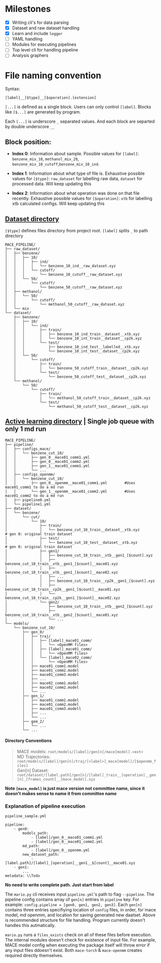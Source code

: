 # Milestones
- [x] Writing cli's for data parsing 
- [x] Dataset and raw dataset handling 
- [x] Learn and include `logger`
- [ ] YAML handling
- [ ] Modules for executing pipelines
- [ ] Top level cli for handling pipeline
- [ ] Analysis graphers

# File naming convention

Syntax: 
```
[label]__[$type]__[$operation].[extension]
```
`[...]` is defined as a single block. Users can only control `[label]`. Blocks like `[$...]` are generated by program.

Each `[...]` is underscore `_` separated values. And each block are separted by double underscore `__` 

## Block position:
 - **Index 0**: Information about sample. Possible values for `[label]`: `benzene_mix_10`, `methanol_mix_20`, `benzene_mix_10_cutoff`,`benzene_mix_10_ind`.

 - **Index 1**: Information about what type of file is. Exhaustive possible values for `[$type]`: `raw_dataset` for labelling raw data, `dataset` for processed data. Will keep updating this
 - **Index 2**: Information about what operation was done on that file recently. Exhaustive possible values for `[$operation]`: `xtb` for labelling xtb calculated configs. Will keep updating this


## [Dataset directory](https://tree.nathanfriend.com/?s=(%27options!(%27fancy!true~fullPath!false~TlingSlash!true~rootDot!false)~W(%27W%27MACE_PIPELINEG*qR-Fd7Y6-Z67K-4H7U*G8K-8H7GUmixG*RJFd_TnXBQ9*Fd_OXlabelledQjKJ4H9*4Hj-G8KJ8H9*8Hj%27)~version!%271%27)*%20%20-GU*3XBXcp2kV4Ubenzene6cutoff7XqBV8Umethanol9_Tn3-UO-BdatasetFZinG%5CnH_50_6J-UTnYK-50Y6OtestQXxtbVYFtRBG4-10YindTtraiU**V.xyzWsource!X__Y-*Z4_10_j_O3qraw_%01qjZYXWVUTRQOKJHGFB987643-*)

`[$type]` defines files directory from project root. `[label]` splits `_` to path directory

```
MACE_PIPELINE/
├── raw_dataset/
│   ├── benzene/
│   │   ├── 10/
│   │   │   ├── ind/
│   │   │   │   └── benzene_10_ind__raw_dataset.xyz
│   │   │   └── cutoff/
│   │   │       └── benzene_10_cutoff__raw_dataset.xyz
│   │   └── 50/
│   │       └── cutoff/
│   │           └── benzene_50_cutoff__raw_dataset.xyz      
│   ├── methanol/
│   │   └── 50/
│   │       └── cutoff/
│   │           └── methanol_50_cutoff__raw_dataset.xyz
│   └── mix
└── dataset/
    ├── benzene/
    │   ├── 10/
    │   │   └── ind/
    │   │       ├── train/
    │   │       │   ├── benzene_10_ind_train__dataset__xtb.xyz
    │   │       │   └── benzene_10_int_train__dataset__cp2k.xyz
    │   │       └── test/
    │   │           ├── benzene_10_ind_test__labelled__xtb.xyz
    │   │           └── benzene_10_int_test__dataset__cp2k.xyz
    │   └── 50/
    │       └── cutoff/
    │           ├── train/
    │           │   └── benzene_50_cutoff_train__dataset__cp2k.xyz
    │           └── test/
    │               └── benzene_50_cutoff_test__dataset__cp2k.xyz
    └── methanol/
        └── 50/
            └── cutoff/
                ├── train/
                │   └── methanol_50_cutoff_train__dataset__cp2k.xyz
                └── test/
                    └── methanol_50_cutoff_test__dataset__cp2k.xyz
```

## [Active learning directory](https://tree.nathanfriend.com/?s=(%27options!(%27fancy!true~fullPath!false~trailingSlash!true~rootDot!false)~source!(%27source!%27MACE_PIPELINE%5Cn7Z4configs_mace478TQ_0V51WTQ_0V52WTQ_1V51WTY4configs_openmm478TQ_0VopenmmV51q1K*Q_1VopenmmV52q2KZ0W4Z1W%5Cn7X4benzene47cutT10T7train-XVwJ**BtestT*8_testVXVwJ**%20BQ1%2F-w6J-w6VG1J-w6VG2JT*Y-cp2k6J-cp2k6VG1J-cp2k6VG2JT7Q2%2F-wVQ2HJ-wVQ2HVG1JT*Y%5Cn7models4847Q_0TtrajTR59R59R%22951F52F53FYT%221F%222FY47Q_1T51F52F53.modellTYTY47gem_2TY47Y%27)~version!%271%27)*77-T*8_trainV4%5Cn*5G1_comm6VQ1H7%20%208benzene_cut_109T*%3COpenMM%20files%3ETB%23%20Q%200%3A%20original%20train%20XT7F.modelTGmace0H_%5B%24count%5DJ.xyzK%20to%20do%20a%20md%20run4QgenR7%5Blabel%5D_T4*V__W.ymlXdatasetY...ZpipelineqW**%23Uses%205wxtb%22G2_comm%01%22wqZYXWVTRQKJHGFB987654-*) | Single job queue with only 1 md run

```
MACE_PIPELINE/
├── pipeline/
│   ├── configs_mace/
│   │   └── benzene_cut_10/
│   │       ├── gen_0__mace01_comm1.yml
│   │       ├── gen_0__mace01_comm2.yml
│   │       ├── gen_1__mace01_comm1.yml
│   │       └── ...
│   ├── configs_openmm/
│   │   └── benzene_cut_10/
│   │       ├── gen_0__openmm__mace01_comm1.yml        #Uses mace01_comm1 to do a md run
│   │       └── gen_1__openmm__mace01_comm2.yml        #Uses mace01_comm2 to do a md run
│   ├── pipeline0.yml
│   └── pipeline1.yml
├── dataset/
│   └── benzene/
│       └── cut/
│           └── 10/
│               ├── train/
│               │   └── benzene_cut_10_train__dataset__xtb.xyz        # gen 0: original train dataset
│               ├── test/
│               │   └── benzene_cut_10_test__dataset__xtb.xyz         # gen 0: original train dataset
│               ├── gen1/
│               │   ├── benzene_cut_10_train__xtb__gen1_[$count].xyz
│               │   ├── benzene_cut_10_train__xtb__gen1_[$count]__mace01.xyz
│               │   ├── benzene_cut_10_train__xtb__gen1_[$count]__mace02.xyz
│               │   ├── ...
│               │   ├── benzene_cut_10_train__cp2k__gen1_[$count].xyz
│               │   ├── benzene_cut_10_train__cp2k__gen1_[$count]__mace01.xyz
│               │   └── benzene_cut_10_train__cp2k__gen1_[$count]__mace02.xyz
│               └── gen2/
│                   ├── benzene_cut_10_train__xtb__gen2_[$count].xyz
│                   ├── benzene_cut_10_train__xtb__gen2_[$count]__mace01.xyz
│                   └── ...
└── models/
    └── benzene_cut_10/
        ├── gen_0/
        │   ├── traj/
        │   │   ├── [label]_mace01_comm/
        │   │   │   └── <OpenMM files>
        │   │   ├── [label]_mace01_comm/
        │   │   │   └── <OpenMM files>
        │   │   └── [label]_mace02_comm/
        │   │       └── <OpenMM files>
        │   ├── mace01_comm1.model
        │   ├── mace01_comm2.model
        │   ├── mace01_comm3.model
        │   ├── ...
        │   ├── mace02_comm1.model
        │   ├── mace02_comm2.model
        │   └── ...
        ├── gen_1/
        │   ├── mace01_comm1.model
        │   ├── mace01_comm2.model
        │   ├── mace01_comm3.modell
        │   ├── ...
        │   └── ...
        ├── gem_2/
        │   └── ...
        └── ...
```

#### Directory Conventions
>MACE models: `root/models/[label]/gen[n]/mace[model].<ext>` \
MD Trajectories: `root/models/[label]/gen[n]/traj/[<label>]_mace[model]/[$openmm_files]`\
Gen[n] Dataset: `root/dataset/[label.path]/gen[n]/[label]_train__[operation]__gen[n]_[frames_count]__[mace_model].xyz`

**Note `[mace_model]` is just mace version not committee name, since it doesn't makes sense to name it from committee name**

### Explanation of pipeline execution

`pipeline_sample.yml`
```
pipeline:
	- gen0:
		models_path:
			- [label]/gen_0__mace01_comm1.yml
			- [label]/gen_0__mace01_comm2.yml
		md_path:
			- [label]/gen_0__openmm.yml
		new_dataset_path:
			- [label.path]/[label]_[operation]__gen1__$[count]__mace01.xyz
	- gen1:
		...
metadata: \\Todo
```
**No need to write complete path. Just start from label**

The `mario.py` cli receives input `pipeline.yml`'s path to flag `--pipeline`. The pipeline config contains array of `gen[n]` entries in `pipeline` key. For example: `config.pipeline = [gen0, gen1, gen2, gen3]`. Each `gen[n]` contains three entries specifiying location of `config` files, in order, for`mace model, md openmm, and location for saving generated new daatset. Above is recommended structure for file handling. Program currently doesn't handles this autmatically.

`mario.py` runs a `files_exists` check on all of these files before execution. The internal modules doesn't check for existence of input file. For example, MACE model config when executing the package itself will throw error if any input files ddoesn't exist. Both `mace-torch` & `mace-openmm` creates required directly themselves.

